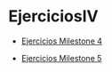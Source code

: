 # EjerciciosIV
- [Ejercicios Milestone 4](https://github.com/antoniorev/EjerciciosIV/tree/main/Milestone4)

- [Ejercicios Milestone 5](https://github.com/antoniorev/EjerciciosIV/tree/main/Milestone5)
